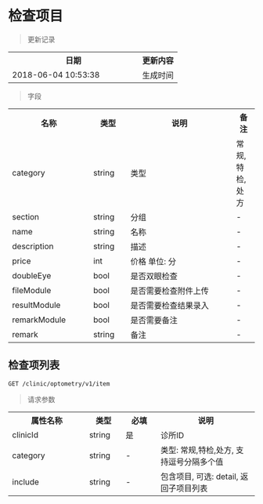 # 检查项目

> 更新记录

<table>
    <tr>
        <th style="width:250px;">日期</th>
        <th>更新内容</th>
    </tr>
    <tr>
        <td>2018-06-04 10:53:38</td>
        <td>生成时间</td>
    </tr>
</table>

> 字段

<table>
    <tr>
        <th style="width:150px;">名称</th>
        <th style="width:60px;">类型</th>
        <th style="width:200px;">说明</th>
        <th>备注</th>
    </tr>
    <tr>
        <td>category</td>
        <td>string</td>
        <td>类型</td>
        <td>常规,特检,处方</td>
    </tr>
    <tr>
        <td>section</td>
        <td>string</td>
        <td>分组</td>
        <td>-</td>
    </tr>
    <tr>
        <td>name</td>
        <td>string</td>
        <td>名称</td>
        <td>-</td>
    </tr>
    <tr>
        <td>description</td>
        <td>string</td>
        <td>描述</td>
        <td>-</td>
    </tr>
    <tr>
        <td>price</td>
        <td>int</td>
        <td>价格 单位: 分</td>
        <td>-</td>
    </tr>
    <tr>
        <td>doubleEye</td>
        <td>bool</td>
        <td>是否双眼检查</td>
        <td>-</td>
    </tr>
    <tr>
        <td>fileModule</td>
        <td>bool</td>
        <td>是否需要检查附件上传</td>
        <td>-</td>
    </tr>
    <tr>
        <td>resultModule</td>
        <td>bool</td>
        <td>是否需要检查结果录入</td>
        <td>-</td>
    </tr>
    <tr>
        <td>remarkModule</td>
        <td>bool</td>
        <td>是否需要备注</td>
        <td>-</td>
    </tr>
    <tr>
        <td>remark</td>
        <td>string</td>
        <td>备注</td>
        <td>-</td>
    </tr>
</table>

## 检查项列表

```
GET /clinic/optometry/v1/item
```
> 请求参数

<table>
    <tr>
        <th style="width:150px;">属性名称</th>
        <th style="width:60px;">类型</th>
        <th style="width:60px;">必填</th>
        <th style="width:200px;">说明</th>
    </tr>
    <tr>
        <td>clinicId</td>
        <td>string</td>
        <td>是</td>
        <td>诊所ID</td>
    </tr>
    <tr>
        <td>category</td>
        <td>string</td>
        <td>-</td>
        <td>类型: 常规,特检,处方, 支持逗号分隔多个值</td>
    </tr>
    <tr>
        <td>include</td>
        <td>string</td>
        <td>-</td>
        <td>包含项目, 可选: detail, 返回子项目列表</td>
    </tr>
</table>
